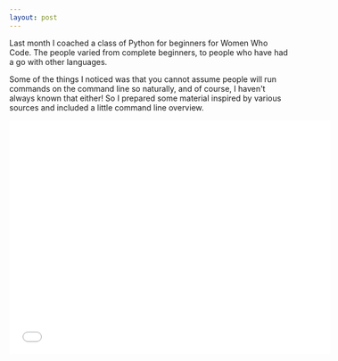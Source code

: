 ```yaml
---
layout: post
---
```

Last month I coached a class of Python for beginners for Women Who Code. The people varied from complete beginners, to people who have had a go with other languages.

Some of the things I noticed was that you cannot assume people will run commands on the command line so naturally, and of course, I haven't always known that either! So I prepared some material inspired by various sources and included a little command line overview.

<iframe src="//slides.com/jenniferstrejevitch/p/embed" width="576" height="420" scrolling="no" frameborder="0" webkitallowfullscreen mozallowfullscreen allowfullscreen></iframe>
